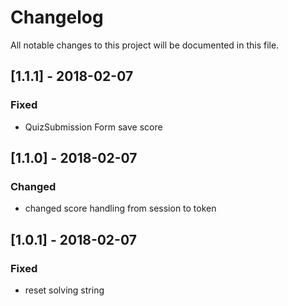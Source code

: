 # Changelog
All notable changes to this project will be documented in this file.

## [1.1.1] - 2018-02-07

### Fixed
- QuizSubmission Form save score

## [1.1.0] - 2018-02-07

### Changed
- changed score handling from session to token

## [1.0.1] - 2018-02-07

### Fixed
- reset solving string
